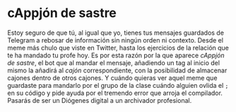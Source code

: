 # cAppjón de sastre
Estoy seguro de que tú, al igual que yo, tienes tus mensajes guardados de Telegram a rebosar de información sin ningún orden ni contexto. Desde el meme más chulo que viste en Twitter, hasta los ejercicios de la relación que te ha mandado tu profe hoy.
Es por esta razón por la que aparece *cAppjón de sastre*, el bot que al mandar el mensaje, añadiendo un tag al inicio del mismo la añadirá al *cajón* correspondiente, con la posibilidad de almacenar cajones dentro de otros cajones. Y cuándo quieras ver aquel meme que guardaste para mandarlo por el grupo de la clase cuándo alguien ovlida el `;` en su código y pide ayuda por el tremendo error que arroja el compilador. Pasarás de ser un Diógenes digital a un archivador profesional.
